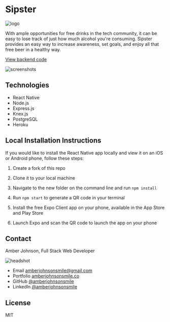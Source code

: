 # Sipster

![logo](https://user-images.githubusercontent.com/31632938/37634420-080a77b8-2bbc-11e8-94df-9cfff48d2bc5.png)

With ample opportunities for free drinks in the tech community, it can be easy to lose track of just how much alcohol you're consuming. Sipster provides an easy way to increase awareness, set goals, and enjoy all that free beer in a healthy way.

[View backend code](https://github.com/amberjohnsonsmile/drink-tracker-backend)

![screenshots](https://user-images.githubusercontent.com/31632938/38100953-0efaee36-333c-11e8-8fff-aa703470dd13.jpg)

## Technologies

* React Native
* Node.js
* Express.js
* Knex.js
* PostgreSQL
* Heroku


## Local Installation Instructions
If you would like to install the React Native app locally and view it on an iOS or Android phone, follow these steps:

1. Create a fork of this repo

1. Clone it to your local machine

1. Navigate to the new folder on the command line and run `npm install`

1. Run `npm start` to generate a QR code in your terminal

1. Install the free Expo Client app on your phone, available in the App Store and Play Store

1. Launch Expo and scan the QR code to launch the app on your phone


## Contact

Amber Johnson, Full Stack Web Developer

![headshot](https://user-images.githubusercontent.com/31632938/36687590-517de15e-1ae7-11e8-8753-5c28cefd5e69.jpeg)
* Email amberjohnsonsmile@gmail.com
* Portfolio [amberjohnsonsmile.co](https://amberjohnsonsmile.co)
* GitHub [@amberjohnsonsmile](https://github.com/amberjohnsonsmile)
* LinkedIn [@amberjohnsonsmile](https://linkedin.com/in/amberjohnsonsmile)

## License

MIT
